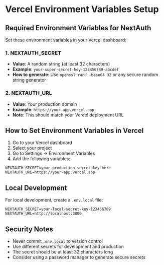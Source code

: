 # Vercel Environment Variables Setup

## Required Environment Variables for NextAuth

Set these environment variables in your Vercel dashboard:

### 1. NEXTAUTH_SECRET
- **Value**: A random string (at least 32 characters)
- **Example**: `your-super-secret-key-123456789-abcdef`
- **How to generate**: Use `openssl rand -base64 32` or any secure random string generator

### 2. NEXTAUTH_URL
- **Value**: Your production domain
- **Example**: `https://your-app.vercel.app`
- **Note**: This should match your Vercel deployment URL

## How to Set Environment Variables in Vercel

1. Go to your Vercel dashboard
2. Select your project
3. Go to Settings → Environment Variables
4. Add the following variables:

```
NEXTAUTH_SECRET=your-production-secret-key-here
NEXTAUTH_URL=https://your-app.vercel.app
```

## Local Development

For local development, create a `.env.local` file:

```env
NEXTAUTH_SECRET=your-local-secret-key-123456789
NEXTAUTH_URL=http://localhost:3000
```

## Security Notes

- Never commit `.env.local` to version control
- Use different secrets for development and production
- The secret should be at least 32 characters long
- Consider using a password manager to generate secure secrets
